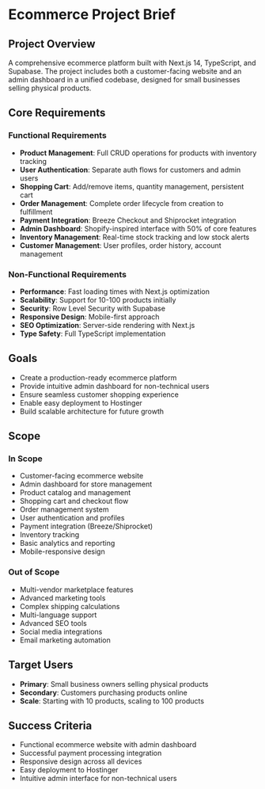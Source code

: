 # Ecommerce Project Brief

## Project Overview
A comprehensive ecommerce platform built with Next.js 14, TypeScript, and Supabase. The project includes both a customer-facing website and an admin dashboard in a unified codebase, designed for small businesses selling physical products.

## Core Requirements

### Functional Requirements
- **Product Management**: Full CRUD operations for products with inventory tracking
- **User Authentication**: Separate auth flows for customers and admin users
- **Shopping Cart**: Add/remove items, quantity management, persistent cart
- **Order Management**: Complete order lifecycle from creation to fulfillment
- **Payment Integration**: Breeze Checkout and Shiprocket integration
- **Admin Dashboard**: Shopify-inspired interface with 50% of core features
- **Inventory Management**: Real-time stock tracking and low stock alerts
- **Customer Management**: User profiles, order history, account management

### Non-Functional Requirements
- **Performance**: Fast loading times with Next.js optimization
- **Scalability**: Support for 10-100 products initially
- **Security**: Row Level Security with Supabase
- **Responsive Design**: Mobile-first approach
- **SEO Optimization**: Server-side rendering with Next.js
- **Type Safety**: Full TypeScript implementation

## Goals
- Create a production-ready ecommerce platform
- Provide intuitive admin dashboard for non-technical users
- Ensure seamless customer shopping experience
- Enable easy deployment to Hostinger
- Build scalable architecture for future growth

## Scope

### In Scope
- Customer-facing ecommerce website
- Admin dashboard for store management
- Product catalog and management
- Shopping cart and checkout flow
- Order management system
- User authentication and profiles
- Payment integration (Breeze/Shiprocket)
- Inventory tracking
- Basic analytics and reporting
- Mobile-responsive design

### Out of Scope
- Multi-vendor marketplace features
- Advanced marketing tools
- Complex shipping calculations
- Multi-language support
- Advanced SEO tools
- Social media integrations
- Email marketing automation

## Target Users
- **Primary**: Small business owners selling physical products
- **Secondary**: Customers purchasing products online
- **Scale**: Starting with 10 products, scaling to 100 products

## Success Criteria
- Functional ecommerce website with admin dashboard
- Successful payment processing integration
- Responsive design across all devices
- Easy deployment to Hostinger
- Intuitive admin interface for non-technical users
